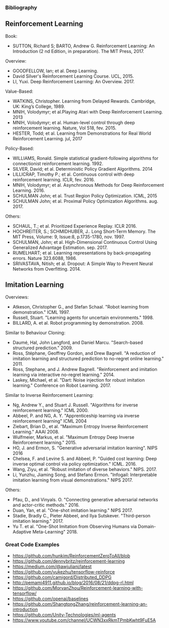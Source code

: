 ### Bibliography

## Reinforcement Learning

Book:  

* SUTTON, Richard S; BARTO, Andrew G. Reinforcement Learning: An Introduction (2 nd Edition, in preparation). The MIT Press, 2017.

Overview:  

* GOODFELLOW, Ian; et al. Deep Learning.
* David Silver's Reinforcement Learning Course. UCL, 2015.
* LI, Yuxi. Deep Reinforcement Learning: An Overview. 2017.

Value-Based:  

* WATKINS, Christopher. Learning from Delayed Rewards. Cambridge, UK: King’s College, 1989.
* MNIH, Volodymyr; et al.Playing Atari with Deep Reinforcement Learning. 2013
* MNIH, Volodymyr; et al. Human-level control through deep reinforcement learning. Nature, Vol 518, fev. 2015.
* HESTER, Todd; et al. Learning from Demonstrations for Real World Reinforcement Learning. jul, 2017

Policy-Based:  

* WILLIAMS, Ronald. Simple statistical gradient-following algorithms for connectionist reinforcement learning. 1992.
* SILVER, David; et al. Deterministic Policy Gradient Algorithms. 2014
* LILLICRAP, Timothy P.; et al. Continuous control with deep reinforcement learning. ICLR, fev. 2016.
* MNIH, Volodymyr; et al. Asynchronous Methods for Deep Reinforcement Learning. 2016.
* SCHULMAN John; et al. Trust Region Policy Optimization. ICML, 2015
* SCHULMAN John; et al. Proximal Policy Optimization Algorithms. aug. 2017.

Others:  

* SCHAUL, T.; et al. Prioritized Experience Replay. ICLR 2016.
* HOCHREITER, S.; SCHMIDHUBER, J.. Long Short-Term Memory. The MIT Press, Volume: 9, Issue:8, p.1735-1780, nov. 1997.
* SCHULMAN, John; et al. High-Dimensional Continuous Control Using Generalized Advantage Estimation. sep. 2017.
* RUMELHART; et al. Learning representations by back-propagating errors. Nature 323.6088, 1986.
* SRIVASTAVA, Nitish; et al. Dropout: A Simple Way to Prevent Neural Networks from Overfitting. 2014.

## Imitation Learning

Overviews:  

* Atkeson, Christopher G., and Stefan Schaal. "Robot learning from demonstration." ICML 1997.  
* Russell, Stuart. "Learning agents for uncertain environments." 1998.  
* BILLARD, A. et al. Robot programming by demonstration. 2008.  

Similar to Behaviour Cloning:  

* Daumé, Hal, John Langford, and Daniel Marcu. "Search-based structured prediction." 2009.  
* Ross, Stéphane, Geoffrey Gordon, and Drew Bagnell. "A reduction of imitation learning and structured prediction to no-regret online learning." 2011.  
* Ross, Stephane, and J. Andrew Bagnell. "Reinforcement and imitation learning via interactive no-regret learning." 2014.  
* Laskey, Michael, et al. "Dart: Noise injection for robust imitation learning." Conference on Robot Learning. 2017.  

Similar to Inverse Reinforcement Learning:  

* Ng, Andrew Y., and Stuart J. Russell. "Algorithms for inverse reinforcement learning." ICML 2000.  
* Abbeel, P. and NG, A. Y. "Apprenticeship learning via inverse reinforcement learning" ICML 2004  
* Ziebart, Brian D., et al. "Maximum Entropy Inverse Reinforcement Learning." AAAI 2008.  
* Wulfmeier, Markus, et al. "Maximum Entropy Deep Inverse Reinforcement learning." 2015.  
* HO, J. and Ermon, S. "Generative adversarial imitation learning". NIPS 2016  
* Chelsea, F. and Levine S. and Abbeel, P. "Guided cost learning: Deep inverse optimal control via policy optimization." ICML. 2016.  
* Wang, Ziyu, et al. "Robust imitation of diverse behaviors." NIPS. 2017.  
* Li, Yunzhu, Jiaming Song, and Stefano Ermon. "Infogail: Interpretable imitation learning from visual demonstrations." NIPS 2017.  

Others:  

* Pfau, D., and Vinyals. O. "Connecting generative adversarial networks and actor-critic methods." 2016.  
* Duan, Yan, et al. "One-shot imitation learning." NIPS 2017.  
* Stadie, Bradly C., Pieter Abbeel, and Ilya Sutskever. "Third-person imitation learning." 2017.  
* Yu T. et al. "One-Shot Imitation from Observing Humans via Domain-Adaptive Meta-Learning" 2018.  

### Great Code Examples

* https://github.com/hunkim/ReinforcementZeroToAll/blob   
* https://github.com/dennybritz/reinforcement-learning   
* https://medium.com/@awjuliani/latest   
* https://github.com/yukezhu/tensorflow-reinforce   
* https://github.com/camigord/Distributed_DDPG   
* http://pemami4911.github.io/blog/2016/08/21/ddpg-rl.html   
* https://github.com/MorvanZhou/Reinforcement-learning-with-tensorflow/   
* https://github.com/openai/baselines
* https://github.com/ShangtongZhang/reinforcement-learning-an-introduction
* https://github.com/Unity-Technologies/ml-agents
* https://www.youtube.com/channel/UCWN3xxRkmTPmbKwht9FuE5A   
